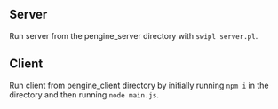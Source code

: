 ## Server
Run server from the pengine_server directory with `swipl server.pl`.

## Client
Run client from pengine_client directory by initially running `npm i` in the directory and then running `node main.js`.

